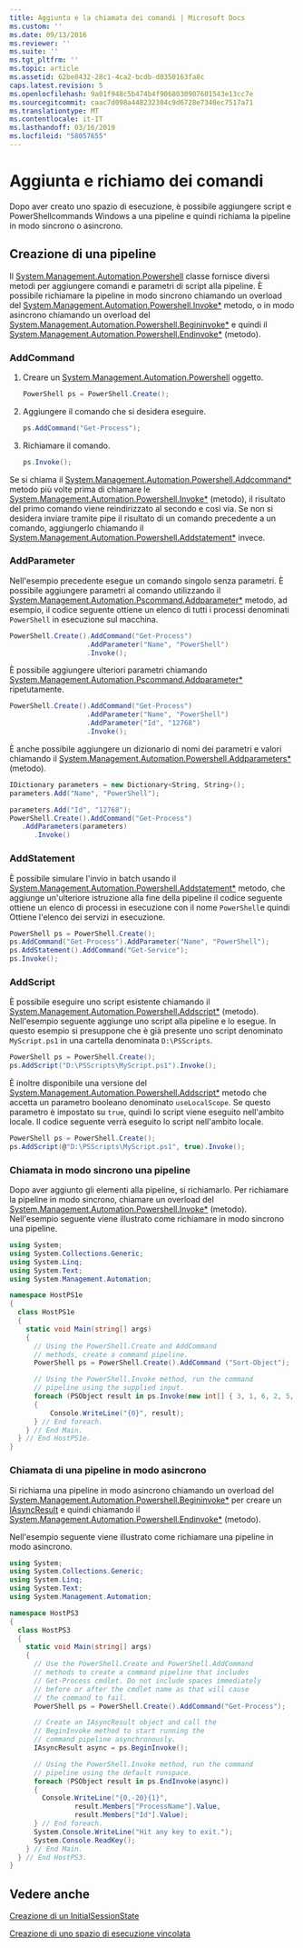 ```yaml
---
title: Aggiunta e la chiamata dei comandi | Microsoft Docs
ms.custom: ''
ms.date: 09/13/2016
ms.reviewer: ''
ms.suite: ''
ms.tgt_pltfrm: ''
ms.topic: article
ms.assetid: 62be8432-28c1-4ca2-bcdb-d0350163fa8c
caps.latest.revision: 5
ms.openlocfilehash: 9a01f948c5b474b4f9068030907601543e13cc7e
ms.sourcegitcommit: caac7d098a448232304c9d6728e7340ec7517a71
ms.translationtype: MT
ms.contentlocale: it-IT
ms.lasthandoff: 03/16/2019
ms.locfileid: "58057655"
---
```

# <a name="adding-and-invoking-commands"></a>Aggiunta e richiamo dei comandi

Dopo aver creato uno spazio di esecuzione, è possibile aggiungere script e PowerShellcommands Windows a una pipeline e quindi richiama la pipeline in modo sincrono o asincrono.

## <a name="creating-a-pipeline"></a>Creazione di una pipeline

 Il [System.Management.Automation.Powershell](/dotnet/api/system.management.automation.powershell) classe fornisce diversi metodi per aggiungere comandi e parametri di script alla pipeline. È possibile richiamare la pipeline in modo sincrono chiamando un overload del [System.Management.Automation.Powershell.Invoke*](/dotnet/api/System.Management.Automation.PowerShell.Invoke) metodo, o in modo asincrono chiamando un overload del [ System.Management.Automation.Powershell.Begininvoke*](/dotnet/api/System.Management.Automation.PowerShell.BeginInvoke) e quindi il [System.Management.Automation.Powershell.Endinvoke*](/dotnet/api/System.Management.Automation.PowerShell.EndInvoke) (metodo).

### <a name="addcommand"></a>AddCommand

1. Creare un [System.Management.Automation.Powershell](/dotnet/api/system.management.automation.powershell) oggetto.

   ```csharp
   PowerShell ps = PowerShell.Create();
   ```

2. Aggiungere il comando che si desidera eseguire.

   ```csharp
   ps.AddCommand("Get-Process");
   ```

3. Richiamare il comando.

   ```csharp
   ps.Invoke();
   ```

 Se si chiama il [System.Management.Automation.Powershell.Addcommand*](/dotnet/api/System.Management.Automation.PowerShell.AddCommand) metodo più volte prima di chiamare le [System.Management.Automation.Powershell.Invoke*](/dotnet/api/System.Management.Automation.PowerShell.Invoke) (metodo), il risultato del primo comando viene reindirizzato al secondo e così via. Se non si desidera inviare tramite pipe il risultato di un comando precedente a un comando, aggiungerlo chiamando il [System.Management.Automation.Powershell.Addstatement*](/dotnet/api/System.Management.Automation.PowerShell.AddStatement) invece.

### <a name="addparameter"></a>AddParameter

 Nell'esempio precedente esegue un comando singolo senza parametri. È possibile aggiungere parametri al comando utilizzando il [System.Management.Automation.Pscommand.Addparameter*](/dotnet/api/System.Management.Automation.PSCommand.AddParameter) metodo, ad esempio, il codice seguente ottiene un elenco di tutti i processi denominati `PowerShell` in esecuzione sul macchina.

```csharp
PowerShell.Create().AddCommand("Get-Process")
                   .AddParameter("Name", "PowerShell")
                   .Invoke();
```

 È possibile aggiungere ulteriori parametri chiamando [System.Management.Automation.Pscommand.Addparameter*](/dotnet/api/System.Management.Automation.PSCommand.AddParameter) ripetutamente.

```csharp
PowerShell.Create().AddCommand("Get-Process")
                   .AddParameter("Name", "PowerShell")
                   .AddParameter("Id", "12768")
                   .Invoke();
```

 È anche possibile aggiungere un dizionario di nomi dei parametri e valori chiamando il [System.Management.Automation.Powershell.Addparameters*](/dotnet/api/System.Management.Automation.PowerShell.AddParameters) (metodo).

```csharp
IDictionary parameters = new Dictionary<String, String>();
parameters.Add("Name", "PowerShell");

parameters.Add("Id", "12768");
PowerShell.Create().AddCommand("Get-Process")
   .AddParameters(parameters)
      .Invoke()

```

### <a name="addstatement"></a>AddStatement

 È possibile simulare l'invio in batch usando il [System.Management.Automation.Powershell.Addstatement*](/dotnet/api/System.Management.Automation.PowerShell.AddStatement) metodo, che aggiunge un'ulteriore istruzione alla fine della pipeline il codice seguente ottiene un elenco di processi in esecuzione con il nome `PowerShell`e quindi Ottiene l'elenco dei servizi in esecuzione.

```csharp
PowerShell ps = PowerShell.Create();
ps.AddCommand("Get-Process").AddParameter("Name", "PowerShell");
ps.AddStatement().AddCommand("Get-Service");
ps.Invoke();
```

### <a name="addscript"></a>AddScript

 È possibile eseguire uno script esistente chiamando il [System.Management.Automation.Powershell.Addscript*](/dotnet/api/System.Management.Automation.PowerShell.AddScript) (metodo). Nell'esempio seguente aggiunge uno script alla pipeline e lo esegue. In questo esempio si presuppone che è già presente uno script denominato `MyScript.ps1` in una cartella denominata `D:\PSScripts`.

```csharp
PowerShell ps = PowerShell.Create();
ps.AddScript("D:\PSScripts\MyScript.ps1").Invoke();
```

 È inoltre disponibile una versione del [System.Management.Automation.Powershell.Addscript*](/dotnet/api/System.Management.Automation.PowerShell.AddScript) metodo che accetta un parametro booleano denominato `useLocalScope`. Se questo parametro è impostato su `true`, quindi lo script viene eseguito nell'ambito locale. Il codice seguente verrà eseguito lo script nell'ambito locale.

```csharp
PowerShell ps = PowerShell.Create();
ps.AddScript(@"D:\PSScripts\MyScript.ps1", true).Invoke();
```

### <a name="invoking-a-pipeline-synchronously"></a>Chiamata in modo sincrono una pipeline

 Dopo aver aggiunto gli elementi alla pipeline, si richiamarlo. Per richiamare la pipeline in modo sincrono, chiamare un overload del [System.Management.Automation.Powershell.Invoke*](/dotnet/api/System.Management.Automation.PowerShell.Invoke) (metodo). Nell'esempio seguente viene illustrato come richiamare in modo sincrono una pipeline.

```csharp
using System;
using System.Collections.Generic;
using System.Linq;
using System.Text;
using System.Management.Automation;

namespace HostPS1e
{
  class HostPS1e
  {
    static void Main(string[] args)
    {
      // Using the PowerShell.Create and AddCommand
      // methods, create a command pipeline.
      PowerShell ps = PowerShell.Create().AddCommand ("Sort-Object");

      // Using the PowerShell.Invoke method, run the command
      // pipeline using the supplied input.
      foreach (PSObject result in ps.Invoke(new int[] { 3, 1, 6, 2, 5, 4 }))
      {
          Console.WriteLine("{0}", result);
      } // End foreach.
    } // End Main.
  } // End HostPS1e.
}
```

### <a name="invoking-a-pipeline-asynchronously"></a>Chiamata di una pipeline in modo asincrono

 Si richiama una pipeline in modo asincrono chiamando un overload del [System.Management.Automation.Powershell.Begininvoke*](/dotnet/api/System.Management.Automation.PowerShell.BeginInvoke) per creare un [IAsyncResult](http://msdn.microsoft.com/library/system.iasyncresult\(v=vs.110\).aspx) e quindi chiamando il [ System.Management.Automation.Powershell.Endinvoke*](/dotnet/api/System.Management.Automation.PowerShell.EndInvoke) (metodo).

 Nell'esempio seguente viene illustrato come richiamare una pipeline in modo asincrono.

```csharp
using System;
using System.Collections.Generic;
using System.Linq;
using System.Text;
using System.Management.Automation;

namespace HostPS3
{
  class HostPS3
  {
    static void Main(string[] args)
    {
      // Use the PowerShell.Create and PowerShell.AddCommand
      // methods to create a command pipeline that includes
      // Get-Process cmdlet. Do not include spaces immediately
      // before or after the cmdlet name as that will cause
      // the command to fail.
      PowerShell ps = PowerShell.Create().AddCommand("Get-Process");

      // Create an IAsyncResult object and call the
      // BeginInvoke method to start running the
      // command pipeline asynchronously.
      IAsyncResult async = ps.BeginInvoke();

      // Using the PowerShell.Invoke method, run the command
      // pipeline using the default runspace.
      foreach (PSObject result in ps.EndInvoke(async))
      {
        Console.WriteLine("{0,-20}{1}",
                result.Members["ProcessName"].Value,
                result.Members["Id"].Value);
      } // End foreach.
      System.Console.WriteLine("Hit any key to exit.");
      System.Console.ReadKey();
    } // End Main.
  } // End HostPS3.
}
```

## <a name="see-also"></a>Vedere anche

 [Creazione di un InitialSessionState](./creating-an-initialsessionstate.md)

 [Creazione di uno spazio di esecuzione vincolata](./creating-a-constrained-runspace.md)
